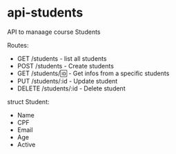 # api-students
API to manaage course Students

Routes:
- GET /students - list all students
- POST /students - Create students
- GET /students/:id: - Get infos from a specific students
- PUT /students/:id - Update student
- DELETE /students/:id - Delete student

struct Student:
- Name
- CPF
- Email
- Age
- Active